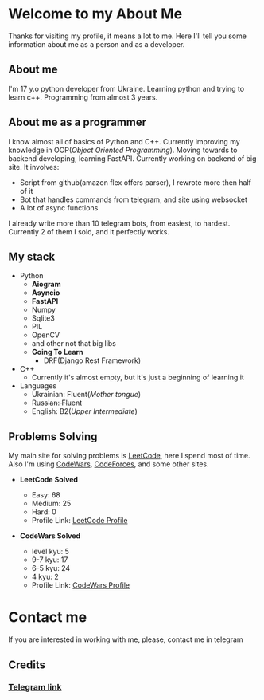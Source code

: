 # Welcome to my About Me
Thanks for visiting my profile, it means a lot to me. Here I'll tell you some information about me as a person and as a developer.

## About me
I'm 17 y.o python developer from Ukraine. Learning python and trying to learn c++. Programming from almost 3 years.

## About me as a programmer
I know almost all of basics of Python and C++. Currently improving my knowledge in OOP(_Object Oriented Programming_). Moving towards to backend developing, learning FastAPI. Currently working on backend of big site. It involves:
- Script from github(amazon flex offers parser), I rewrote more then half of it
- Bot that handles commands from telegram, and site using websocket
- A lot of async functions

I already write more than 10 telegram bots, from easiest, to hardest. Currently 2 of them I sold, and it perfectly works.

## My stack
- Python
   - __Aiogram__
   - __Asyncio__
   - __FastAPI__
   - Numpy
   - Sqlite3
   - PIL
   - OpenCV
   - and other not that big libs
   - __Going To Learn__
       - DRF(Django Rest Framework)
- C++
   - Currently it's almost empty, but it's just a beginning of learning it
- Languages
   - Ukrainian: Fluent(_Mother tongue_)
   - ~~Russian: Fluent~~
   - English: B2(_Upper Intermediate_)
 
## Problems Solving
My main site for solving problems is [LeetCode](leetcode.com), here I spend most of time. Also I'm using [CodeWars](www.codewars.com), [CodeForces](https://codeforces.com/), and some other sites.

- __LeetCode Solved__
   - Easy: 68 
   - Medium: 25
   - Hard: 0
   - Profile Link: [LeetCode Profile](https://leetcode.com/JustGrade/)

- __CodeWars Solved__
   - level kyu: 5
   - 9-7 kyu: 17
   - 6-5 kyu: 24
   - 4 kyu: 2
   - Profile Link: [CodeWars Profile](https://www.codewars.com/users/EzGrade/completed)
 
# Contact me
If you are interested in working with me, please, contact me in telegram

## Credits
### [Telegram link](www.t.me/JustGrade)
